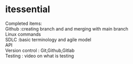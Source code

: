 # itessential<br />
Completed items:<br />
Github :creating branch and and merging with main branch<br />
Linux commands<br />
SDLC :basic terminology and agile model<br />
API<br />
Version control : Git,Github,Gitlab<br />
Testing : video on what is testing
